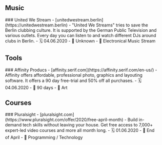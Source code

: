 ## Music

<div class="item" markdown="1">
### United We Stream
- [unitedwestream.berlin](https://unitedwestream.berlin)
- "United We Streams" tries to save the Berlin clubbing culture. It is supported by the German Public Television and various outlets. Every day you can listen to and watch different DJs around clubs in Berlin.
- 🗓 04.06.2020
- 🏁 Unknown
- 📂 Electronical Music Stream
</div>

## Tools

<div class="item" markdown="1">
### Affinity Producs
- [affinity.serif.com](https://affinity.serif.com/en-us/)
- Affinity offers affordable, professional photo, graphics and layouting software. It offers a 90 day free-trial and 50% off all purchases.
- 🗓 04.06.2020
- 🏁 90 days
- 📂 Art
</div>

## Courses

<div class="item" markdown="1">
### Pluralsight
- [pluralsight.com](https://www.pluralsight.com/offer/2020/free-april-month)
- Build in-demand tech skills without leaving your house. Get free access to 7,000+ expert-led video courses and more all month long. 
- 🗓 01.06.2020
- 🏁 End of April
- 📂 Programming / Technology
</div>
